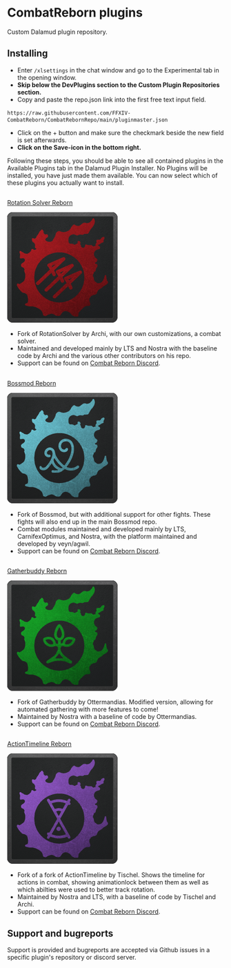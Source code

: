 # CombatReborn plugins
Custom Dalamud plugin repository.

## Installing
- Enter `/xlsettings` in the chat window and go to the Experimental tab in the opening window.
- **Skip below the DevPlugins section to the Custom Plugin Repositories section.**
- Copy and paste the repo.json link into the first free text input field.
```
https://raw.githubusercontent.com/FFXIV-CombatReborn/CombatRebornRepo/main/pluginmaster.json
```
- Click on the + button and make sure the checkmark beside the new field is set afterwards.
- **Click on the Save-icon in the bottom right.**

Following these steps, you should be able to see all contained plugins in the Available Plugins tab in the Dalamud Plugin Installer.
No Plugins will be installed, you have just made them available. You can now select which of these plugins you actually want to install.

##
[Rotation Solver Reborn](https://github.com/FFXIV-CombatReborn/RotationSolverReborn)

[![](https://raw.githubusercontent.com/FFXIV-CombatReborn/RebornAssets/main/IconAssets/RSR_Icon.png)](https://github.com/FFXIV-CombatReborn/RotationSolverReborn)
- Fork of RotationSolver by Archi, with our own customizations, a combat solver.
- Maintained and developed mainly by LTS and Nostra with the baseline code by Archi and the various other contributors on his repo. 
- Support can be found on [Combat Reborn Discord](https://discord.gg/p54TZMPnC9).

##
[Bossmod Reborn](https://github.com/FFXIV-CombatReborn/BossmodReborn)

[![](https://raw.githubusercontent.com/FFXIV-CombatReborn/RebornAssets/main/IconAssets/BMR_Icon.png)](https://github.com/FFXIV-CombatReborn/BossmodReborn)
- Fork of Bossmod, but with additional support for other fights. These fights will also end up in the main Bossmod repo.
- Combat modules maintained and developed mainly by LTS, CarnifexOptimus, and Nostra, with the platform maintained and developed by veyn/agwil.
- Support can be found on [Combat Reborn Discord](https://discord.gg/p54TZMPnC9).

##
[Gatherbuddy Reborn](https://github.com/FFXIV-CombatReborn/GatherBuddyReborn)

[![](https://raw.githubusercontent.com/FFXIV-CombatReborn/RebornAssets/main/IconAssets/GBR_Icon.png)](https://github.com/FFXIV-CombatReborn/GatherBuddyReborn)
- Fork of Gatherbuddy by Ottermandias. Modified version, allowing for automated gathering with more features to come!
- Maintained by Nostra with a baseline of code by Ottermandias.
- Support can be found on [Combat Reborn Discord](https://discord.gg/p54TZMPnC9).
##

[ActionTimeline Reborn](https://github.com/FFXIV-CombatReborn/ActionTimelineReborn)

[![](https://raw.githubusercontent.com/FFXIV-CombatReborn/RebornAssets/main/IconAssets/ATR_Icon.png)](https://github.com/FFXIV-CombatReborn/ActionTimelineReborn)
- Fork of a fork of ActionTimeline by Tischel. Shows the timeline for actions in combat, showing animationlock between them as well as which abilties were used to better track rotation.
- Maintained by Nostra and LTS, with a baseline of code by Tischel and Archi.
- Support can be found on [Combat Reborn Discord](https://discord.gg/p54TZMPnC9).
##

## Support and bugreports
Support is provided and bugreports are accepted via Github issues in a specific plugin's repository or discord server.
